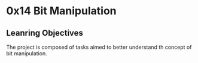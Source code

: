 # 0x14 Bit Manipulation #
## Leanring Objectives ##
The project is composed of tasks aimed to better understand th concept of bit manipulation.
